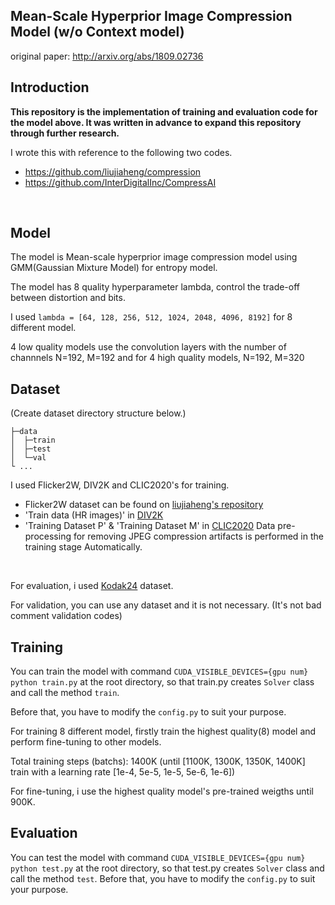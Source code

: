 ## Mean-Scale Hyperprior Image Compression Model (w/o Context model) 
original paper: http://arxiv.org/abs/1809.02736
<br>

## Introduction

**This repository is the implementation of training and evaluation code for the model above. It was written in advance to expand this repository through further research.**
<br>

I wrote this with reference to the following two codes.
- https://github.com/liujiaheng/compression 
- https://github.com/InterDigitalInc/CompressAI
<br>

## Model
The model is Mean-scale hyperprior image compression model using GMM(Gaussian Mixture Model) for entropy model.

The model has 8 quality hyperparameter lambda, control the trade-off between distortion and bits.

I used `lambda = [64, 128, 256, 512, 1024, 2048, 4096, 8192]` for 8 different model.

4 low quality models use the convolution layers with the number of channnels N=192, M=192 and for 4 high quality models, N=192, M=320
<br>

## Dataset
(Create dataset directory structure below.)
```
├─data
│  ├─train
│  ├─test
│  └─val
└ ...
```

I used Flicker2W, DIV2K and CLIC2020's for training.
- Flicker2W dataset can be found on [liujiaheng's repository](https://github.com/liujiaheng/compression)
- 'Train data (HR images)' in [DIV2K](https://data.vision.ee.ethz.ch/cvl/DIV2K/)
- 'Training Dataset P' & 'Training Dataset M' in [CLIC2020](http://challenge.compression.cc/tasks/)
Data pre-processing for removing JPEG compression artifacts is performed in the training stage Automatically.
<br>

For evaluation, i used [Kodak24](http://www.cs.albany.edu/~xypan/research/snr/Kodak.html) dataset.
<br>

For validation, you can use any dataset and it is not necessary. (It's not bad comment validation codes)
<br>

## Training
You can train the model with command `CUDA_VISIBLE_DEVICES={gpu num} python train.py` at the root directory, so that train.py creates `Solver` class and call the method `train`.

Before that, you have to modify the `config.py` to suit your purpose.
<br>

For training 8 different model, firstly train the highest quality(8) model and perform fine-tuning to other models.

Total training steps (batchs): 1400K (until [1100K, 1300K, 1350K, 1400K] train with a learning rate [1e-4, 5e-5, 1e-5, 5e-6, 1e-6])

For fine-tuning, i use the highest quality model's pre-trained weigths until 900K. 


## Evaluation
You can test the model with command `CUDA_VISIBLE_DEVICES={gpu num} python test.py` at the root directory, so that test.py creates `Solver` class and call the method `test`.
Before that, you have to modify the `config.py` to suit your purpose.
<br>
